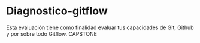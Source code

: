 # Diagnostico-gitflow
Esta evaluación tiene como finalidad evaluar tus capacidades de Git, Github y por sobre todo Gitflow. CAPSTONE
